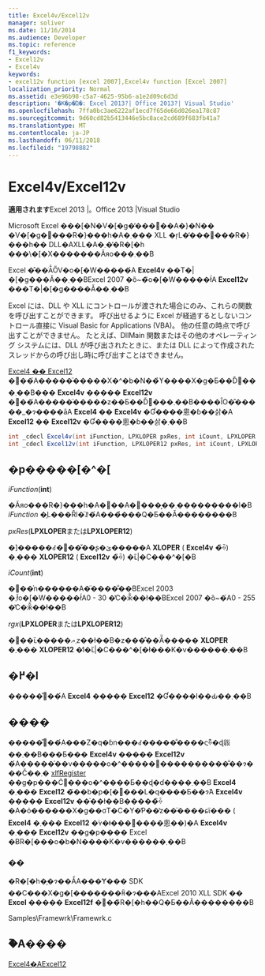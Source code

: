 ```yaml
---
title: Excel4v/Excel12v
manager: soliver
ms.date: 11/16/2014
ms.audience: Developer
ms.topic: reference
f1_keywords:
- Excel12v
- Excel4v
keywords:
- excel12v function [excel 2007],Excel4v function [Excel 2007]
localization_priority: Normal
ms.assetid: e3e96b98-c5a7-4625-95b6-a1e2d09c6d3d
description: '�K�p�Ώ�: Excel 2013?| Office 2013?| Visual Studio'
ms.openlocfilehash: 7ffa0bc3ae6222af1ecd7f65de66d026ea178c87
ms.sourcegitcommit: 9d60cd82b5413446e5bc8ace2cd689f683fb41a7
ms.translationtype: MT
ms.contentlocale: ja-JP
ms.lasthandoff: 06/11/2018
ms.locfileid: "19798882"
---
```

# <a name="excel4vexcel12v"></a>Excel4v/Excel12v

 **適用されます**Excel 2013 |。Office 2013 |Visual Studio 
  
Microsoft Excel ���[�N�V�[�g�̓���֐��A�}�N�� �V�[�g�֐���R�}���h�A�܂��� XLL �ŗL�̓���֐���R�}���h�� DLL�AXLL�A�܂��̓R�[�h ���\�[�X�������Ăяo���܂��B
  
Excel �̂��ׂĂ̍ŐV�o�[�W�����́A **Excel4v** ��T�|�[�g���Ă��܂��BExcel 2007 �ȍ~�̃o�[�W�����ł́A **Excel12v** ���T�|�[�g����Ă��܂��B 
  
Excel には、DLL や XLL にコントロールが渡された場合にのみ、これらの関数を呼び出すことができます。 呼び出せるように Excel が経過するとしないコントロール直接に Visual Basic for Applications (VBA)。 他の任意の時点で呼び出すことができません。 たとえば、DllMain 関数またはその他のオペレーティング システムには、DLL が呼び出されたときに、または DLL によって作成されたスレッドからの呼び出し時に呼び出すことはできません。 
  
[Excel4 �� Excel12](excel4-excel12.md) �֐��́A�����̈�����X�^�b�N��̉ϒ����X�g�Ƃ��Ď󂯓���܂��B��� **Excel4v** ����� **Excel12v** �֐��́A�����̈�����z��Ƃ��Ď󂯓���܂��B����ȊO�̂�����_�ɂ����āA **Excel4** �� **Excel4v** �Ɠ����悤�ɓ��삵�A **Excel12** �� **Excel12v** �Ɠ����悤�ɓ��삵�܂��B
  
```cs
int _cdecl Excel4v(int iFunction, LPXLOPER pxRes, int iCount, LPXLOPER rgx[]);
int _cdecl Excel12v(int iFunction, LPXLOPER12 pxRes, int iCount, LPXLOPER12 rgx[]);
```

## <a name="parameters"></a>�p�����[�^�[

 _iFunction_(**int**)
  
�Ăяo���R�}���h�A�֐��A�܂��͓���֐���������l�B _iFunction_ �̗L���Ȓl�̈ꗗ�́A���̉���Q�Ƃ��Ă��������B 
  
 _pxRes_(**LPXLOPER**または**LPXLOPER12**)
  
�]�����ꂽ�֐��̌��ʂ�ێ�����A **XLOPER** ( **Excel4v** �̏ꍇ) �܂��� **XLOPER12** ( **Excel12v** �̏ꍇ) �ւ̃|�C���^�[�B
  
 _iCount_(**int**)
  
�֐��֓n������A�̈����̐��BExcel 2003 �܂ł̃o�[�W�����ł́A0 - 30 �̔C�ӂ̐��ł��BExcel 2007 �ȍ~�́A0 - 255 �̔C�ӂ̐��ł��B
  
 _rgx_(**LPXLOPER**または**LPXLOPER12**)
  
�֐��ւ̈�����܂ޔz��ł��B�z���̂��ׂĂ̈����� **XLOPER** �܂��� **XLOPER12** �̒l�ւ̃|�C���^�[�ł���K�v������܂��B 
  
## <a name="return-value"></a>�߂�l

�����̊֐��́A **Excel4** ����� **Excel12** �Ɠ����l��Ԃ��܂��B
  
## <a name="remarks"></a>����

�����̊֐��́A���Z�q�ɓn���ꂽ�����̐����ς̏ꍇ�ɖ𗧂��܂��B���Ƃ��� **Excel4v** ����� **Excel12v** �́A�����̍��v�����o�^�����֐����������̐��ɂ���Č��܂� [xlfRegister](xlfregister-form-1.md) ��g�p���Ċ֐���o�^����Ƃ��ɖ�ɗ����܂��B **Excel4** �܂��� **Excel12** �̃��b�p�[�֐���L�q����Ƃ��ɂ́A **Excel4v** ����� **Excel12v** ��֗��ł��B�����̏ꍇ�A�ό������X�g��σT�C�Y�̒P��̔z��̈����ɕϊ��� ( **Excel4** �܂��� **Excel12** �֒ʏ�ǂ���񋟂����悤��)�A **Excel4v** �܂��� **Excel12v** ��g�p���� Excel �ɃR�[���o�b�N����K�v������܂��B
  
### <a name="example"></a>��

�R�[�h�̗�ɂ��ẮA���Ɏ��� SDK ��C���X�g�[�������ꏊ�ɂ���AExcel 2010 XLL SDK �� **Excel** ����� **Excel12f** �֐��̃R�[�h��Q�Ƃ��Ă��������B 
  
Samples\Framewrk\Framewrk.c
  
## <a name="see-also"></a>�֘A����



[Excel4�AExcel12](excel4-excel12.md)

